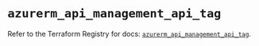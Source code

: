 # `azurerm_api_management_api_tag`

Refer to the Terraform Registry for docs: [`azurerm_api_management_api_tag`](https://registry.terraform.io/providers/hashicorp/azurerm/4.45.1/docs/resources/api_management_api_tag).
